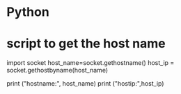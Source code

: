 # Python
# script to get the host name
import socket
host_name=socket.gethostname()
host_ip = socket.gethostbyname(host_name)

print ("hostname:", host_name)
print ("hostip:",host_ip)
